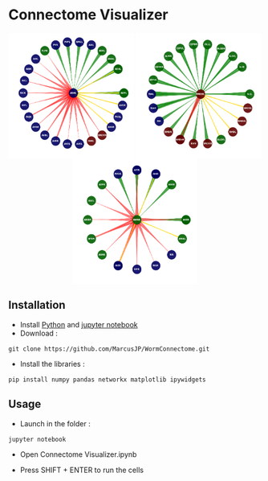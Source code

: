 # Connectome Visualizer

<p align="center">
  	<img align="middle" src="./ex.png" alt="visualization" width="250" height="250" />
	<img align="middle" src="./ex2.png" alt="visualization" width="250" height="250" />
	<img align="middle" src="./ex3.png" alt="visualization" width="250" height="250" />
</p>

## Installation

- Install [Python](https://www.python.org/downloads/) and [jupyter notebook](https://jupyter.org/install)
- Download :

```
git clone https://github.com/MarcusJP/WormConnectome.git
```

- Install the libraries :

```
pip install numpy pandas networkx matplotlib ipywidgets
```

## Usage

- Launch in the folder :

```
jupyter notebook
```

- Open Connectome Visualizer.ipynb

- Press SHIFT + ENTER to run the cells





